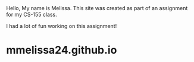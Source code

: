 <link rel="Stylesheet" href="Style.css">
Hello, My name is Melissa. This site was created as part of an assignment for my CS-155 class.

I had a lot of fun working on this assignment! 
# mmelissa24.github.io
